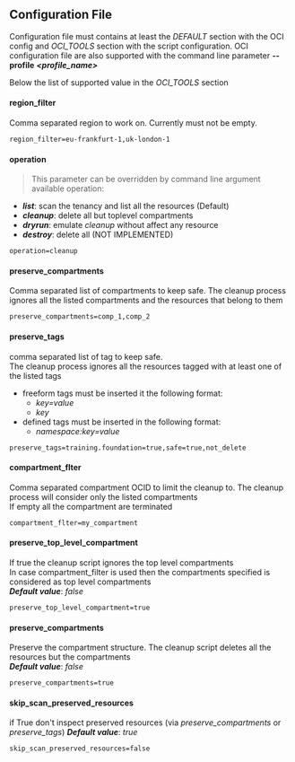 ## Configuration File


Configuration file must contains at least the _DEFAULT_ section with the OCI config and _OCI_TOOLS_ section with the script configuration.
OCI configuration file are also supported with the command line parameter __--profile__ ___<profile_name>___

Below the list of supported value in the _OCI_TOOLS_ section

#### region_filter
Comma separated region to work on. 
Currently must not be empty.

```
region_filter=eu-frankfurt-1,uk-london-1
```

#### operation
> This parameter can be overridden by command line argument
available operation:
 - ___list___: scan the tenancy and list all the resources (Default)
 - ___cleanup___: delete all but toplevel compartments
 - ___dryrun___: emulate _cleanup_ without affect any resource
 - ___destroy___: delete all (NOT IMPLEMENTED)
 
```
operation=cleanup
```

#### preserve_compartments
Comma separated list of compartments to keep safe. The cleanup process ignores all the listed compartments and the resources that belong to them 
```
preserve_compartments=comp_1,comp_2
```

#### preserve_tags
comma separated list of tag to keep safe.  
The cleanup process ignores all the resources tagged with at least one of the listed tags
 - freeform tags must be inserted it the following format:  
    - _key=value_  
    - _key_
 - defined tags must be inserted in the following format: 
    - _namespace:key=value_
    
```
preserve_tags=training.foundation=true,safe=true,not_delete
```   

#### compartment_flter

Comma separated compartment OCID to limit the cleanup to. 
The cleanup process will consider only the listed compartments  
If empty all the compartment are terminated
```
compartment_flter=my_compartment
```

#### preserve_top_level_compartment
If true the cleanup script ignores the top level compartments  
In case compartment_filter is used then the compartments specified is considered as top level compartments  
___Default value___: _false_
```
preserve_top_level_compartment=true
```

#### preserve_compartments
Preserve the compartment structure. The cleanup script deletes all the resources but the compartments  
___Default value___: _false_
```
preserve_compartments=true
```



#### skip_scan_preserved_resources
if True don't inspect preserved resources (via _preserve_compartments_ or _preserve_tags_)
___Default value___: _true_
```
skip_scan_preserved_resources=false
```
 
